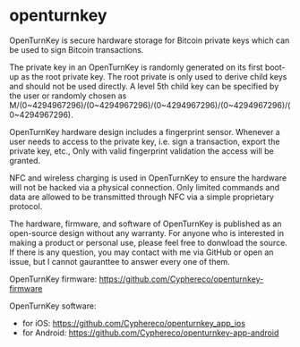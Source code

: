 # openturnkey

OpenTurnKey is secure hardware storage for Bitcoin private keys which can be used to sign Bitcoin transactions.

The private key in an OpenTurnKey is randomly generated on its first boot-up as the root private key. The root private is only used to derive child keys and should not be used directly. A level 5th child key can be specified by the user or randomly chosen as M/(0~4294967296)/(0~4294967296)/(0~4294967296)/(0~4294967296)/(0~4294967296).

OpenTurnKey hardware design includes a fingerprint sensor. Whenever a user needs to access to the private key, i.e. sign a transaction, export the private key, etc., Only with valid fingerprint validation the access will be granted. 

NFC and wireless charging is used in OpenTurnKey to ensure the hardware will not be hacked via a physical connection. Only limited commands and data are allowed to be transmitted through NFC via a simple proprietary protocol. 

The hardware, firmware, and software of OpenTurnKey is published as an open-source design without any warranty. For anyone who is interested in making a product or personal use, please feel free to donwload the source. If there is any question, you may contact with me via GitHub or open an issue, but I cannot gauranttee to answer every one of them. 


OpenTurnKey firmware: https://github.com/Cyphereco/openturnkey-firmware

OpenTurnKey software: 
- for iOS: https://github.com/Cyphereco/openturnkey_app_ios
- for Android: https://github.com/Cyphereco/openturnkey-app-android
